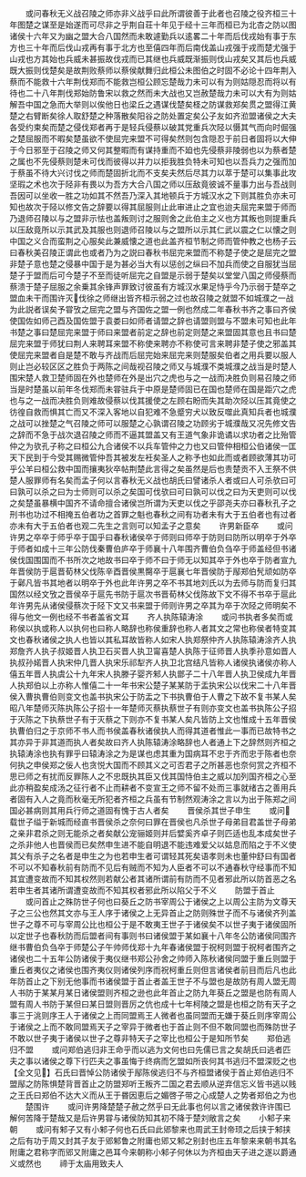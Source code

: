 <!-- { "loadSidebar": true } -->
　　或问春秋无义战召陵之师亦非义战乎曰此所谓彼善于此者也召陵之役齐桓三十年图楚之谋至是始遂而可尽非之乎荆自荘十年见于经十三年而桓已为北杏之防以图诸侯十六年又为幽之盟大合八国然而未敢遽勤兵以逺畧二十年而后伐戎始有事于东方也三十年而后伐山戎再有事于北方也至僖四年而后南伐盖山戎强于戎而楚尤强于山戎也方其始也兵威未甚振故伐戎而已其继也兵威既渐振则伐山戎矣又其后也兵威既大振则伐楚矣是故荆败蔡师以蔡侯献舞归此桓公未图伯之时固不必论十四年荆入蔡而不能救十六年荆伐郑而不能救岂桓公顾忘楚哉力未可以有为则姑隠忍而将以有待也二十八年荆伐郑始防鲁宋以救之然而未大战也又岂赦楚哉力未可以大有为则姑解吾中国之急而大举则以俟他日也梁丘之遇谋伐楚矣柽之防谋救郑矣贯之盟得江黄楚之右臂断矣徐人取舒楚之种落散矣阳谷之防处置定矣公子友如齐涖盟诸侯之大夫各受约束矣而楚之侵伐郑者再于是轻兵侵蔡以破其党重兵次陉以慑其气而向时倔强之楚屈服而不暇矣楚虽欲不使屈完来盟不可得矣然则包含隠忍于前日者固将以大伸于今日邪至于召陵之师又何其整暇而有谋持重而不廹也先侵蔡非陵弱也以为蔡者楚之属也不先侵蔡则楚未可伐而彼得以并力以拒我胜负特未可知也以吾兵力之强而加于蔡虽不待大兴讨伐之师而楚固折北而不支矣夫然后尽其力以萃于楚可以集事此攻坚瑕之术也次于陉非有畏以为吾方大合八国之师以压敌竟彼诚不量事力出与吾战则吾因可以坐收一胜之功如其不然吾乃深入其地顿兵于方城汉水之下则其胜负亦未可知也故次于陉以修文告之辞要以得其屈服则止此审进止之宜也迨夫屈完来盟于师而乃退师召陵以与之盟非示怯也盖叛则讨之服则舍之此伯主之义也方其叛也则提重兵以压敌竟所以示其武及其服也则退师召陵以与之盟所以示其仁武以震之仁以懐之则中国之义合而蛮荆之心服矣此兼威懐之道也此盖齐桓节制之师而管仲教之也杨子云曰春秋美召陵正谓此也或者乃为之説曰春秋书屈完来盟而不称楚子使之是屈完之盟非楚子意也楚之侵暴中国于是为甚必当大有以惩创之纵曰不加兵而使之自服犹当屈楚子于盟而后可今楚子不至而徒听屈完之自盟是示弱于楚矣以堂堂八国之师侵蔡而蔡溃于楚子屈服之余乗其余锋声罪致讨彼虽有方城汉水果足恃乎今乃示弱于楚卒之盟血未干而围许灭伐徐之师继出皆齐桓示弱之过也故召陵之就盟不如城濮之一战为此説者误矣予甞攷之屈完之盟与齐国佐之盟一例也然成二年春秋书齐之事曰齐侯使国佐如师己酉及国佐盟于袁娄曰如师者请盟之辞也请盟则盟与不盟未可知也此年书楚之事曰楚屈完来盟于师曰来盟者前定之辞也前定则楚之来盟固其意也且书曰楚屈完来盟于师犹曰荆人来聘耳来盟不称使来聘亦不称使可言来聘非楚子使之邪盖其使屈完来盟者自是楚不敢与齐战而后屈完始来屈完来则楚服矣伯者之用兵要以服人则止岂必较区区之胜负于两陈之间哉视召陵之师又与城濮不类城濮之战当是时楚人围宋楚人救卫楚师固在外也楚师在外是出穴之虎也与之一战而决胜负则易召陵之师当是时楚虽以前年冬伐郑而未甞驻兵于中原是楚师固已在国也楚师在国是距穴之虎也与之一战而决胜负则难故侵蔡以伐其援使之左顾右盼而失其助次陉以压其竟使之彷徨自救而惧其亡而又不深入客地以自犯难不急蹙穷犬以致反噬此真知兵者也城濮之战可以挫楚之气召陵之师可以服楚之心孰谓召陵之功顾劣于城濮哉又况先修文告之辞而不急于战次退召陵之师而不逼其盟盖又有王道气象非诡谲以求功者之比殆管仲之为欤孔子称之曰桓公九合诸侯不以兵车管仲之力也又曰管仲相桓公伯诸侯一匡天下民到于今受其赐微管仲吾其被发左衽矣圣人之称予也如此而或者顾欲薄其功可乎公羊曰桓公救中国而攘夷狄卒帖荆楚此言得之矣虽然是后也责楚贡不入王祭不供楚人服罪师有名矣而孟子何以言春秋无义战也胡氏曰譬诸杀人者或曰人可杀欤曰可曰孰可以杀之曰为士师则可以杀之矣国可伐欤曰可曰孰可以伐之曰为天吏则可以伐之矣楚虽暴横中国齐不请命擅合诸侯岂所谓为天吏以伐之乎邵尧夫亦曰春秋孔子之刑书也功过不相掩五伯者功之首罪之魁也春秋之间有功者未有大于五伯者也有过者亦未有大于五伯者也观二先生之言则可以知孟子之意矣
　　许男新臣卒
　　或问许男之卒卒于师乎卒于国乎曰春秋诸侯卒于师则曰师卒于防则曰防所以明卒于外卒于师者如成十三年公防伐秦曹伯庐卒于师襄十八年围齐曹伯负刍卒于师盖经但书诸侯伐国围国而不书所次之地故书曰卒于师不曰于师无以知其卒于外也卒于防者宣九年晋侯防于扈晋荀林父伐陈辛酉晋侯黒臋卒于扈襄七年晋侯防于鄬郑伯髠顽如防卒于鄵凡皆书其地者以明卒于外也此年许男之卒不书其地刘氏以为去师与防而复归其国然以经文攷之晋侯卒于扈先书防于扈次书晋荀林父伐陈故下文不得不书卒于扈此年许男先从诸侯侵蔡次于陉下文又书来盟于师则许男之卒其为卒于次陉之师明矣不得与他文一例也经不书者盖省文耳
　　齐人执陈辕涛涂
　　或问书执者多矣而或称侯以执或称人以执何也曰称人略辞也称侯重辞也称人者其文之常也称侯者特变其文也春秋诸侯之执人也皆以其私耳故皆称人如宋人执郑祭仲齐人执陈辕涛涂齐人执郑詹齐人执子叔姬晋人执卫石买晋人执卫甯喜楚人执陈于征师晋人执季孙意如晋人执叔孙婼晋人执宋仲几晋人执宋乐祁犁齐人执卫北宫结凡皆称人诸侯执诸侯亦称人僖五年晋人执虞公十九年宋人执滕子婴齐邾人执鄫子二十八年晋人执卫侯成九年晋人执郑伯以上亦称人惟僖二十一年书宋公楚子某某防于盂执宋公以伐宋二十八年晋侯入曹执曹伯则变文也盖书执宋公于防盂之下书执曹伯于人曹之下故不复书某人矣昭八年楚师灭陈执陈公子招十一年楚师灭蔡执蔡世子有则亦变文也盖书执陈公子招于灭陈之下执蔡世子有于灭蔡之下则亦不复书某人矣凡皆防上文也惟成十五年晋侯执曹伯归之于京师不书人而书侯盖春秋诸侯执人而得其道者惟此一事而已故特书之其亦异于非其道而执人者矣故曰齐人执陈辕涛涂略辞也人者通上下之辞然则齐桓之执辕涛涂也执有罪乎曰辕涛涂之为是谋也虑其重为国病耳不忠于齐而忠于陈者也奈何执之申侯郑之佞人也贪悦大国而不顾其义之可否君子之所甚恶也奈何赏之齐桓不思已师之有扰而反罪陈人之不忠既执其臣又伐其国恃伯主之威以加列国齐桓之心至此亦稍盈矣成汤之征行者不止而耕者不变宣王之师不留不处而三事就绪古之善用兵者固有入人之竟而秋毫无所犯者齐桓之兵虽有节制然观涛涂之言以为出于陈郑之间国必甚病则其用兵行师之道固有愧于古人者矣
　　晋侯杀其世子申生
　　或问载世子缢于新城而经直书晋侯杀之奈何曰罪在晋侯也凡杀世子母弟目君盖世子母弟之亲非君杀之则无能杀之者矣献公宠骊姬则并后嬖奚齐卓子则匹适也乱本成矣世子之杀非他人也晋侯而已矣然申生进不能自明退不能违难爱父以姑息而陷之于不义使其父有杀子之名者是申生之为也若申生者可谓轻其死矣语孝则未也董仲舒曰有国者不可以不知春秋前有防而不见后有贼而不知为人臣者不可以不通春秋守经事而不知其宜遭变故而不知其权然则若献公者其诸所谓前有防而不见者邪此所以防首恶之名若申生者其诸所谓遭变故而不知其权者邪此所以陷父于不义
　　防盟于首止
　　或问首止之殊防世子何也曰葵丘之防书宰周公于诸侯之上以周公主防为文尊天子之三公也然其文亦与王人序于诸侯之上无异首止之防则殊世子而不与诸侯齐列盖世子之尊不可与宰周公比也桓公于是不敢夷王世子于诸侯矣不以世子夷于诸侯固所以定世子也春秋防而后盟者间有事则书曰诸侯盟于某如襄十八年冬公防诸侯同围齐继书曹伯负刍卒于师楚公子午帅师伐郑十九年春诸侯盟于祝柯则盟于祝柯者围齐之诸侯也二十五年公防诸侯于夷仪继书郑公孙舍之帅师入陈秋诸侯同盟于重丘则盟于重丘者夷仪之诸侯也围齐夷仪则诸侯列序而祝柯重丘则但言诸侯者前目而后凡也此年防首止之下别无他事而书诸侯盟于首止者盖王世子不与盟也是故防有周人盟无周人书防于某某月某日诸侯盟则齐桓之逊也此年首止之防九年葵丘之盟是也防有周人盟有周人书防于某但曰某日盟则晋厉之伉也成十七年柯陵之盟是也桓之防有天子之事三于洮则序王人于诸侯之上而同盟焉王人微者也虽同盟而无嫌于葵丘则序宰周公于诸侯之上而不敢同盟焉天子之宰异于微者也于首止则不但不敢同盟也而殊防世子不敢以世子夷于诸侯以世子之尊非特天子之宰比也桓公于是知所节矣
　　郑伯逃归不盟
　　或问郑伯逃归非王命乎而以逃为文何也曰先儒已言之矣胡氏曰逃者匹夫之事以诸侯之尊下行匹夫之事虽悔于终病而乞盟如所丧何其书逃归不盟深贬之也【全文见】石氏曰晋悼公防诸侯于鄬陈侯逃归不与齐桓盟诸侯于首止郑伯逃归不盟鄬之防陈惧楚背晋首止之防盟郑听王叛齐二国之君去顺从逆弃信忘义皆书逃以贱之王氏曰郑伯不达大义而从王于昬因恵后之媚啓子带之心成楚人之势者郑伯之为也
　　楚围许
　　或问许男降楚楚子赦之然乎曰无此事也何以言之诸侯救许许围已解何苦降于楚哉又是后许男甞与诸侯防知其初不降于楚刘敞言之矣
　　小邾子来朝
　　或问有邾子又有小邾子何也石氏曰此郳黎来也周武王封帝顼之后挟于邾挟之后有功于周又封其子友于郳邾鲁之附庸也郳又邾之别封也庄五年黎来来朝书其名附庸之君称字而郳又附庸之邑耳今来朝称小邾子何休以为齐桓由天子进之遂以爵通义或然也
　　禘于太庙用致夫人
